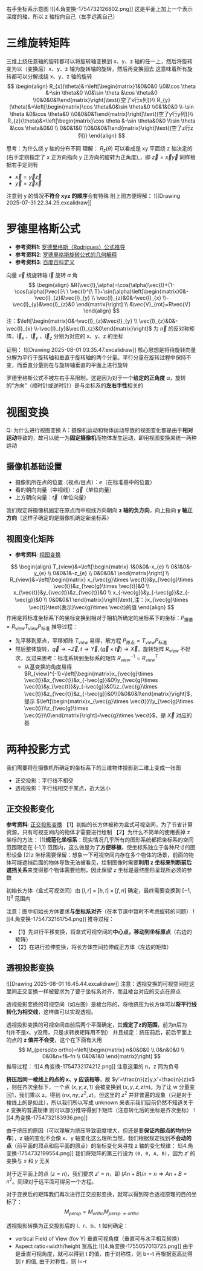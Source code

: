 右手坐标系示意图
![[4.角变换-1754732126802.png]]
这是平面上加上一个表示深度的轴，所以 z 轴指向自己（左手远离自己）

# 三维旋转矩阵
三维上绕任意轴的旋转都可以将旋转轴变换到 x、y、z 轴的任一上，然后将旋转变为以（变换后）x、y、z 轴为旋转轴的旋转，然后再变换回去
这意味着所有旋转都可以分解成绕 x、y、z 轴的旋转
$$
\begin{align}
R_{x}(\theta)&=\left[\begin{matrix}1&0&0&0 \\0&\cos \theta &-\sin \theta&0 \\0&\sin \theta &\cos \theta&0 \\0&0&0&1\end{matrix}\right]\text{(空了x行x列)}\\
R_{y}(\theta)&=\left[\begin{matrix}\cos \theta&0&\sin \theta&0 \\0&1&0&0 \\-\sin \theta &0&\cos \theta&0 \\0&0&0&1\end{matrix}\right]\text{(空了y行y列)}\\
R_{z}(\theta)&=\left[\begin{matrix}\cos \theta &-\sin \theta&0&0 \\\sin \theta &\cos \theta&0&0 \\
0&0&1&0 \\0&0&0&1\end{matrix}\right]\text{(空了z行z列)}
\end{align}
$$

思考：为什么绕 y 轴的分布不同
理解：
 $R_{z}(\theta)$ 可以看成是 xy 平面绕 z 轴决定的 (右手定则指定了 x 正方向指向 y 正方向的旋转为正角度),，即 $\vec{z}=\vec{x}\vec{y}$
同样根据右手定则有
- $\vec{x}=\vec{y}\vec{z}$
- $\vec{y}=\vec{z}\vec{x}$

注意到 y 的情况**不符合 xyz 的顺序**会有特殊
附上图方便理解：
![[Drawing 2025-07-31 22.34.29.excalidraw]]

# 罗德里格斯公式
- **参考资料1**: [罗德里格斯（Rodrigues）公式推导](https://blog.csdn.net/sinat_31425585/article/details/133204338 "来源：CSDN博客") 
- **参考资料2**: [罗德里格斯旋转公式的几何解释](https://www.cnblogs.com/wtyuan/p/12324495.html "来源：博客园 - WTYuan") 
- **参考资料3**: [百度百科定义](https://baike.baidu.com/item/%E7%BD%97%E5%BE%B7%E9%87%8C%E6%A0%BC%E6%97%8B%E8%BD%AC%E5%85%AC%E5%BC%8F/18878562?fr=ge_ala "来源：百度百科")

向量 $\vec{v}$ 绕旋转轴 $\vec{l}$ 旋转 $\alpha$ 角
$$
\begin{align}
&R(\vec{l},\alpha)=\cos(\alpha)\vec{I}+(1-\cos(\alpha))\vec{l}\ \ \vec{l}^{\ T}+\sin(\alpha)\left[\begin{matrix}0&-\vec{l}_{z}&\vec{l}_{y} \\ \vec{l}_{z}&0&-\vec{l}_{x} \\-\vec{l}_{y}&\vec{l}_{z}&0
\end{matrix}\right] \\
&\vec{V}_{rot}=R\vec{V}
\end{align}
$$
注：$\left[\begin{matrix}0&-\vec{l}_{z}&\vec{l}_{y} \\ \vec{l}_{z}&0&-\vec{l}_{x} \\-\vec{l}_{y}&\vec{l}_{z}&0\end{matrix}\right]$ 为 $\vec{n}$ 的反对称矩阵，$\vec{l}_{x}$ 、$\vec{l}_{y}$ 、$\vec{l}_{z}$ 
分别为对应的 x、y、z 的坐标

证明：
![[Drawing 2025-08-01 03.35.47.excalidraw]]
核心思想是将待旋转向量分解为平行于旋转轴和垂直于旋转轴的两个分量。平行分量在旋转过程中保持不变，而垂直分量则在与旋转轴垂直的平面上进行旋转


罗德里格斯公式不被左右手系限制，这是因为对于一个**给定的正角度** $\alpha$，旋转的“方向”（顺时针或逆时针）是与坐标系的**左右手性**相关的


# 视图变换
Q: 为什么进行视图变换
A：摄像机运动和物体运动导致的视图变化都是由于**相对运动**导致的，故可以统一为**固定摄像机**而物体发生运动，即用视图变换来统一两种运动

## 摄像机基础设置
- 摄像机所在点的位置（视点/目点）：$e$（在标准基中的位置）
- 看的朝向向量（中视线）：$\vec{g}$（单位向量）
- 上方朝向向量：$\vec{t}$（单位向量）

我们规定将摄像机固定在原点而中视线方向朝向 **z 轴的负方向**，向上指向 **y 轴正方向**（这样子确定的是摄像机确定新坐标系）

## 视图变化矩阵
- **参考资料**: [视图变换](https://zhuanlan.zhihu.com/p/448547679 "来源：知乎") 

$$
\begin{align}
T_{view}&=\left[\begin{matrix}
1&0&0&-x_{e} \\
0&1&0&-y_{e} \\
0&0&1&-z_{e} \\
0&0&0&1
\end{matrix}\right] \\
R_{view}&=\left[\begin{matrix}
x_{\vec{g}\times \vec{t}}&y_{\vec{g}\times \vec{t}}&z_{\vec{g}\times \vec{t}}&0 \\
x_{\vec{t}}&y_{\vec{t}}&z_{\vec{t}}&0 \\
x_{-\vec{g}}&y_{-\vec{g}}&z_{-\vec{g}}&0 \\
0&0&0&1
\end{matrix}\right]\text{,注：}x_{\vec{g}\times \vec{t}}\text{表示}\vec{g}\times \vec{t}的值
\end{align}
$$
作用是将标准坐标系下的坐标变换到相对于相机所确定的坐标系下的坐标：$P_{\text{摄像}}=R_{view}T_{view}P_{\text{标准}}$
推导过程：
- 先平移到原点，平移矩阵 $T_{view}$ 易得，解方程 $P_{\text{原点}}=T_{view}P_{\text{标准}}$
- 然后整体旋转，$\vec{g}\to-\vec{Z},t\to \vec{Y},(\vec{g}\times \vec{t})\to \vec{X}$，旋转矩阵 $R_{view}$ 不好求，反过来思考：标准系转到坐标系的矩阵 $R_{view}^{-1}=R_{view}^T$
	- 从基变换的角度易得 $R_{view}^{-1}=\left[\begin{matrix}x_{\vec{g}\times \vec{t}}&x_{\vec{t}}&x_{-\vec{g}}&0\\y_{\vec{g}\times \vec{t}}&y_{\vec{t}}&y_{-\vec{g}}&0\\z_{\vec{g}\times \vec{t}}&z_{\vec{t}}&z_{-\vec{g}}&0\\0&0&0&1\end{matrix}\right]$，提示 $\left[\begin{matrix}x_{\vec{g}\times \vec{t}}\\y_{\vec{g}\times \vec{t}}\\z_{\vec{g}\times \vec{t}}\\0\end{matrix}\right]=\vec{g}\times \vec{t}$，是 $\vec{X}$ 对应的基

# 两种投影方式
我们需要将在摄像机所确定的坐标系下的三维物体投影到二维上变成一张图
- 正交投影：平行线不相交
- 透视投影：平行线相交于某点，近大远小
## 正交投影变化
**参考资料**: [正交投影变换](https://zhuanlan.zhihu.com/p/473031788"来源：知乎") 
【1】初始的长方体被称为盒式可视空间，为了节省计算资源，只有可视空间内的物体才需要进行绘制
【2】为什么不简单的使用丢掉 z 坐标的方法：
	[1]**规范化坐标系**：现实情况几乎所有的图形系统都把坐标系的空间范围限定在 (-1,1) 范围内，这么做是为了**方便移植**，使坐标系独立于各种尺寸的图形设备
	[2]z 坐标需要保留：想象一下可视空间内存在多个物体的场景，前面的物体可能遮挡后面的物体导致无法被看见，绘制图像时需要**利用 z 坐标来判断前后遮挡关系**来觉得那个物体需要绘制，因此保留 z 坐标是最终图形呈现所必须的参数

初始长方体（盒式可视空间）由 $[l, r]×[b, t]×[f, n]$ 确定，最终需要变换到 $[−1,1]^3$ 范围内

注意：图中初始长方体要求**与坐标系对齐**（在本节课中暂时不考虑旋转的问题）
![[4.角变换-1754732161754.png]]
推导过程：
- 【1】先进行平移变换，将盒式可视空间的**中心点，移动到坐标原点**（右边的矩阵）
- 【2】在进行拉伸变换，将长方体空间拉伸成正方体（左边的矩阵）

## 透视投影变换
![[Drawing 2025-08-01 16.45.44.excalidraw]]
注意：透视变换的可视空间在这里同正交变换一样被要求为了要于坐标系对齐，而且棱台对应的交点在原点

透视投影变换的可视空间（如左图）是棱台形的，将他挤压为长方体可以**将平行线转化为相交线**，这样做可以实现透视。

透视投影变换的可视空间由前后两个平面确定，其**规定了z的范围**，前为n后为 f(并不是x、y没用，只是求转换矩阵用不到）
并且规定：挤压前后，前后平面上的点的 **z 值并不会变**，这个在下面有大用
$$
M_{persp\to ortho}=\left[\begin{matrix}
n&0&0&0 \\
0&n&0&0 \\
0&0&n+f&-fn \\
0&0&1&0
\end{matrix}\right]
$$
推导过程：
![[4.角变换-1754732174212.png]]
注意这里的 n，z 同为负号

**挤压后同一棱线上的点的 x、y 应该相等**，故 $y'=\frac{n}{z}y,x'=\frac{n}{z}x$ ，则在齐次坐标下，一个点 $(x,y,z,1)$ 会被变换到 $(x,y,z,z/n)$。为了让 w 分量变回1，我们乘以 z，得到 $(nx, ny, z^2, z)$。但这里的 $z^2$ 并非普遍的现象（只是对于棱线上的是如此），所以我们所以写成 unknown 来表示我们目前仍然不知道关于 z 变换的普遍规律
则可以部分推导得到下矩阵（注意转化后的坐标是齐次坐标）
![[4.角变换-1754732183936.png]]

由于挤压的原因（可以理解为挤压导致密度增大，但还是要**保证内部点的均匀分布**），z 轴的变化不会像 x、y 轴变化这么理所当然，我们根据规定找到**不会动的点**（前平面的顶点和后平面的原点）的坐标变化来寻找 z 轴的变化规律：
![[4.角变换-1754732199554.png]]
我们将矩阵的第三行设为 `(0, 0, A, B)`，因为 $z'$ 的变换与 $x$ 和 $y$ 无关

对于近平面上的点 $(z=n)$，我们要求 $z'=n$，即 $(An+B)/n = n \Rightarrow An+B = n^2$。同理对于远平面可得另一个方程。

对于变换后的矩阵我们再次进行正交投影变换，就可以得到符合透视原理的目的坐标了：
$$
M_{persp}=M_{ortho}M_{persp\to ortho}
$$


透视投影转换为正交投影后的 l、r、b、t 如何确定：
- vertical Field of View (fov Y) 垂直可视角度（垂直可与水平相互转换）
- Aspect ratio=width/height 宽高比
![[4.角变换-1755057013725.png]]
由于是垂直可视角度，就可以得到 t 的值，由于对称性，则 b=-t
再根据宽高比得到 r 的值, 由于对称性，则 l=-r

